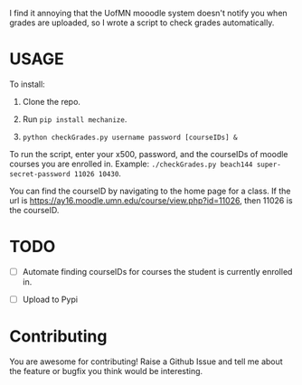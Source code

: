 I find it annoying that the UofMN mooodle system doesn't notify you when grades are uploaded,
so I wrote a script to check grades automatically. 

# USAGE

To install:

1. Clone the repo.

2. Run `pip install mechanize`.

3. `python checkGrades.py username password [courseIDs] &`

To run the script, enter your x500, password, and the courseIDs of moodle courses you are enrolled in.
Example: `./checkGrades.py beach144 super-secret-password 11026 10430`.

You can find the courseID by navigating to the home page for a class. If the url is https://ay16.moodle.umn.edu/course/view.php?id=11026,
then 11026 is the courseID.

# TODO
- [ ] Automate finding courseIDs for courses the student is currently enrolled in.
- [ ] Upload to Pypi


# Contributing
You are awesome for contributing!
Raise a Github Issue and tell me about the feature or bugfix you think would be interesting.
